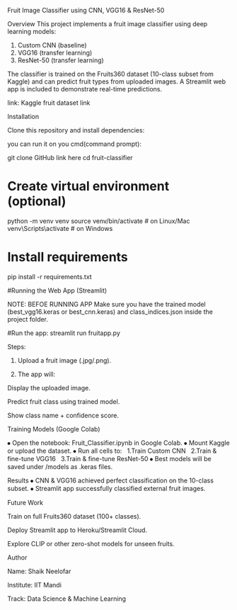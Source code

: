 Fruit Image Classifier using CNN, VGG16 & ResNet-50

Overview
This project implements a fruit image classifier using deep learning models:
1.	Custom CNN (baseline)
2.	VGG16 (transfer learning)
3.	ResNet-50 (transfer learning)

The classifier is trained on the Fruits360 dataset (10-class subset from Kaggle) and can predict fruit types from uploaded images.
A Streamlit web app is included to demonstrate real-time predictions.

link: Kaggle fruit dataset link

Installation

Clone this repository and install dependencies:

you can run it on you cmd(command prompt):

git clone GitHub link here
cd fruit-classifier

# Create virtual environment (optional)
python -m venv venv
source venv/bin/activate   # on Linux/Mac
venv\Scripts\activate      # on Windows

# Install requirements
pip install -r requirements.txt

#Running the Web App (Streamlit)

NOTE: BEFOE RUNNING APP Make sure you have the trained model (best_vgg16.keras or best_cnn.keras) and class_indices.json inside the project folder.

#Run the app:
streamlit run fruitapp.py

Steps:

1.	Upload a fruit image (.jpg/.png).

2. The app will:

Display the uploaded image.

Predict fruit class using trained model.

Show class name + confidence score.

Training Models (Google Colab)

⦁	Open the notebook: Fruit_Classifier.ipynb in Google Colab.
⦁	Mount Kaggle or upload the dataset.
⦁	Run all cells to:
 	1.Train Custom CNN
        2.Train & fine-tune VGG16
        3.Train & fine-tune ResNet-50
⦁	Best models will be saved under /models as .keras files.

Results
⦁	CNN & VGG16 achieved perfect classification on the 10-class subset.
⦁	Streamlit app successfully classified external fruit images.

Future Work

Train on full Fruits360 dataset (100+ classes).

Deploy Streamlit app to Heroku/Streamlit Cloud.

Explore CLIP or other zero-shot models for unseen fruits.

Author

Name: Shaik Neelofar

Institute: IIT Mandi

Track: Data Science & Machine Learning
